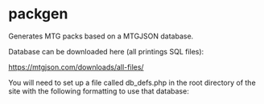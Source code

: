 # packgen

Generates MTG packs based on a MTGJSON database.

Database can be downloaded here (all printings SQL files):

https://mtgjson.com/downloads/all-files/

You will need to set up a file called db_defs.php in the root directory of the site with the following formatting to use that database:

<?php
define('SERVERNAME', [server]);
define('USERNAME', [username]);
define('PASSWORD', [password]);
define('DBNAME', [database name]);
?>
